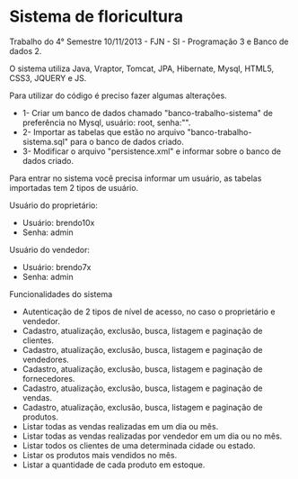 Sistema de floricultura
=======================

Trabalho do 4° Semestre 10/11/2013 - FJN - SI - Programação 3 e Banco de dados 2.

O sistema utiliza Java, Vraptor, Tomcat, JPA, Hibernate, Mysql, HTML5, CSS3, JQUERY e JS.

Para utilizar do código é preciso fazer algumas alterações.

- 1- Criar um banco de dados chamado "banco-trabalho-sistema" de preferência no Mysql, usuário: root, senha:"".
- 2- Importar as tabelas que estão no arquivo "banco-trabalho-sistema.sql" para o banco de dados criado.
- 3- Modificar o arquivo "persistence.xml" e informar sobre o banco de dados criado.

Para entrar no sistema você precisa informar um usuário, as tabelas importadas tem 2 tipos de usuário.

Usuário do proprietário:
- Usuário: brendo10x
-   Senha: admin
 
Usuário do vendedor:
- Usuário: brendo7x
-   Senha: admin 

Funcionalidades do sistema
- Autenticação de 2 tipos de nível de acesso, no caso o proprietário e vendedor.
- Cadastro, atualização, exclusão, busca, listagem e paginação de clientes.
- Cadastro, atualização, exclusão, busca, listagem e paginação de vendedores.
- Cadastro, atualização, exclusão, busca, listagem e paginação de fornecedores.
- Cadastro, atualização, exclusão, busca, listagem e paginação de vendas.
- Cadastro, atualização, exclusão, busca, listagem e paginação de produtos.
- Listar todas as vendas realizadas em um dia ou mês.
- Listar todas as vendas realizadas por vendedor em um dia ou no mês.
- Listar todos os clientes de uma determinada cidade ou estado.
- Listar os produtos mais vendidos no mês.
- Listar a quantidade de cada produto em estoque.
